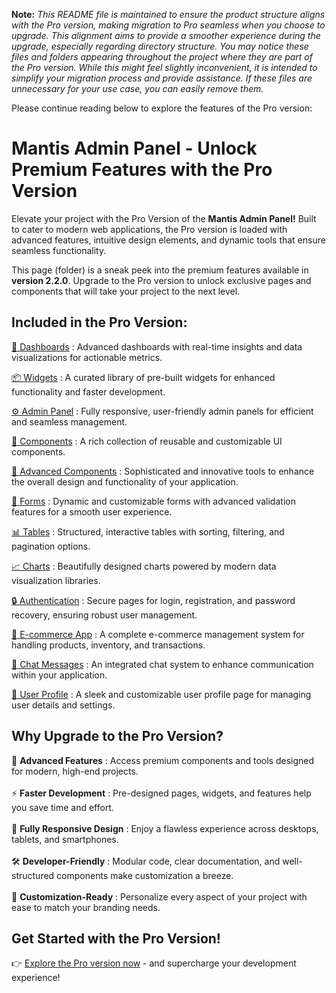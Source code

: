 **Note:** _This README file is maintained to ensure the product structure aligns with the Pro version, making migration to Pro seamless when you choose to upgrade. This alignment aims to provide a smoother experience during the upgrade, especially regarding directory structure. You may notice these files and folders appearing throughout the project where they are part of the Pro version. While this might feel slightly inconvenient, it is intended to simplify your migration process and provide assistance. If these files are unnecessary for your use case, you can easily remove them._

Please continue reading below to explore the features of the Pro version:

# Mantis Admin Panel - Unlock Premium Features with the Pro Version

Elevate your project with the Pro Version of the <b>Mantis Admin Panel!</b> Built to cater to modern web applications, the Pro version is loaded with advanced features, intuitive design elements, and dynamic tools that ensure seamless functionality.

This page (folder) is a sneak peek into the premium features available in <b>version 2.2.0</b>. Upgrade to the Pro version to unlock exclusive pages and components that will take your project to the next level.

## Included in the Pro Version:

[🚀 Dashboards](https://mantisdashboard.io/angular/default/dashboard/default) : Advanced dashboards with real-time insights and data visualizations for actionable metrics.

[📦 Widgets](https://mantisdashboard.io/angular/default/widget/statistics) : A curated library of pre-built widgets for enhanced functionality and faster development.

[⚙️ Admin Panel](https://mantisdashboard.io/angular/default/online-course/dashboard) : Fully responsive, user-friendly admin panels for efficient and seamless management.

[🔧 Components](https://mantisdashboard.io/angular/default/components/basic/button) : A rich collection of reusable and customizable UI components.

[🚀 Advanced Components](https://mantisdashboard.io/angular/default/components/advance/sweet-alert) : Sophisticated and innovative tools to enhance the overall design and functionality of your application.

[📝 Forms](https://mantisdashboard.io/angular/default/form/form-basic) : Dynamic and customizable forms with advanced validation features for a smooth user experience.

[📊 Tables](https://mantisdashboard.io/angular/default/bootstrap-table/basic-table) : Structured, interactive tables with sorting, filtering, and pagination options.

[📈 Charts](https://mantisdashboard.io/angular/default/apex-chart) : Beautifully designed charts powered by modern data visualization libraries.

[🔒 Authentication](https://codedthemes.com/demos/admin-templates/gradient-able/angular/stage/auth/register) : Secure pages for login, registration, and password recovery, ensuring robust user management.

[🛒 E-commerce App](https://mantisdashboard.io/angular/default/e-commerce/product) : A complete e-commerce management system for handling products, inventory, and transactions.

[💬 Chat Messages](https://mantisdashboard.io/angular/default/chat) : An integrated chat system to enhance communication within your application.

[👤 User Profile](https://mantisdashboard.io/angular/default/user/user-profile) : A sleek and customizable user profile page for managing user details and settings.

## Why Upgrade to the Pro Version?

🚀 <b>Advanced Features</b> : Access premium components and tools designed for modern, high-end projects. <br/><br/>
⚡ <b>Faster Development</b> : Pre-designed pages, widgets, and features help you save time and effort. <br/><br/>
📱 <b>Fully Responsive Design</b> : Enjoy a flawless experience across desktops, tablets, and smartphones. <br/><br/>
🛠 <b>Developer-Friendly</b> : Modular code, clear documentation, and well-structured components make customization a breeze. <br/><br/>
🎨 <b>Customization-Ready</b> : Personalize every aspect of your project with ease to match your branding needs.

## Get Started with the Pro Version!

👉 [Explore the Pro version now](https://codedthemes.com/item/mantis-angular-admin-template/) - and supercharge your development experience!
